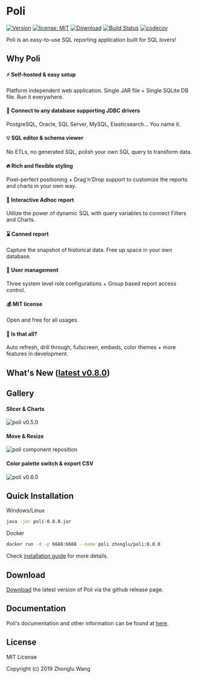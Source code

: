 # **Poli**

[![Version](https://img.shields.io/badge/Version-0.8.0-0065FF.svg)](#)
[![license: MIT](https://img.shields.io/badge/license-MIT-FF5630.svg)](https://opensource.org/licenses/MIT)
[![Download](https://img.shields.io/github/downloads/shzlw/poli/total.svg?color=6554C0)](https://github.com/shzlw/poli/releases)
[![Build Status](https://travis-ci.org/shzlw/poli.svg?branch=master)](https://travis-ci.org/shzlw/poli)
[![codecov](https://codecov.io/gh/shzlw/poli/branch/master/graph/badge.svg)](https://codecov.io/gh/shzlw/poli)

Poli is an easy-to-use SQL reporting application built for SQL lovers!

## Why Poli

#### :zap: Self-hosted & easy setup
Platform independent web application. Single JAR file + Single SQLite DB file. Run it everywhere.
#### :muscle: Connect to any database supporting JDBC drivers
PostgreSQL, Oracle, SQL Server, MySQL, Elasticsearch... You name it.
#### :bulb: SQL editor & schema viewer
No ETLs, no generated SQL, polish your own SQL query to transform data.
#### :fire: Rich and flexible styling<br/>
Pixel-perfect positioning + Drag'n'Drop support to customize the reports and charts in your own way.
#### :bookmark_tabs: Interactive Adhoc report<br/>
Utilize the power of dynamic SQL with query variables to connect Filters and Charts.
#### :hourglass: Canned report<br/>
Capture the snapshot of historical data. Free up space in your own database.
#### :santa: User management<br/>
Three system level role configurations + Group based report access control.
#### :moneybag: MIT license<br/>
Open and free for all usages.
#### :gem: Is that all?
Auto refresh, drill through, fullscreen, embeds, color themes + more features in development.

## What's New ([latest v0.8.0](https://shzlw.github.io/poli/#/change-logs))

## Gallery

#### Slicer & Charts

![poli v0.5.0](http://66.228.42.235:8080/slicer.gif)

#### Move & Resize

![poli component reposition](http://66.228.42.235:8080/move.gif)

#### Color palette switch & export CSV

![poli v0.6.0](http://66.228.42.235:8080/v0.6.0_new.gif)

## Quick Installation

Windows/Linux

```sh
java -jar poli-0.8.0.jar
```

Docker

```sh
docker run -d -p 6688:6688 --name poli zhonglu/poli:0.8.0
```

Check [installation guide](https://shzlw.github.io/poli/#/installation) for more details.

## Download

[Download](https://github.com/shzlw/poli/releases) the latest version of Poli via the github release page.

## Documentation

Poli's documentation and other information can be found at [here](https://shzlw.github.io/poli/).

## License

MIT License

Copyright (c) 2019 Zhonglu Wang